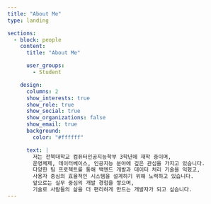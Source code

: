 ```yaml
---
title: "About Me"
type: landing

sections:
  - block: people
    content:
      title: "About Me"

      user_groups:
        - Student

    design:
      columns: 2
      show_interests: true
      show_role: true
      show_social: true
      show_organizations: false
      show_email: true
      background:
        color: "#ffffff"

      text: |
        저는 전북대학교 컴퓨터인공지능학부 3학년에 재학 중이며,  
        운영체제, 데이터베이스, 인공지능 분야에 깊은 관심을 가지고 있습니다.  
        다양한 팀 프로젝트를 통해 백엔드 개발과 데이터 처리 기술을 익혔고,  
        사용자 중심의 효율적인 시스템을 설계하기 위해 노력하고 있습니다.  
        앞으로는 실무 중심의 개발 경험을 쌓으며,  
        기술로 사람들의 삶을 더 편리하게 만드는 개발자가 되고 싶습니다.  
---
```

